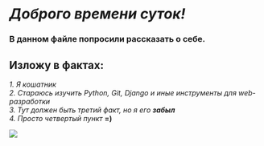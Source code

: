 # _Доброго времени суток!_

### В данном файле попросили рассказать о себе. 

## Изложу в фактах:

_1. Я кошатник_\
_2. Стараюсь изучить Python, Git, Django и иные инструменты для web-разработки_\
_3. Тут должен быть третий факт, но я его ***забыл***_\
_4. Просто четвертый пункт_ **=)**

![](https://koshka.top/uploads/posts/2021-11/thumbs/1637844747_3-koshka-top-p-dovolnogo-kota-4.jpg)
